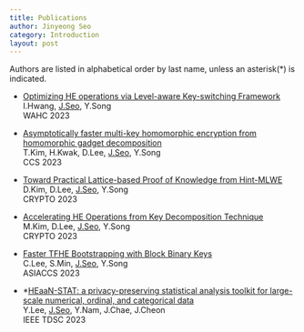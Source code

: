 ```yaml
---
title: Publications
author: Jinyeong Seo
category: Introduction
layout: post
---
```


Authors are listed in alphabetical order by last name, unless an asterisk(\*) is indicated.

- [Optimizing HE operations via Level-aware Key-switching Framework] <br/>
  I.Hwang, <ins>J.Seo</ins>, Y.Song <br/>
  WAHC 2023 

- [Asymptotically faster multi-key homomorphic encryption from homomorphic gadget decomposition] <br/>
  T.Kim, H.Kwak, D.Lee, <ins>J.Seo</ins>, Y.Song <br/>
  CCS 2023

- [Toward Practical Lattice-based Proof of Knowledge from Hint-MLWE] <br/>
  D.Kim, D.Lee, <ins>J.Seo</ins>, Y.Song <br/>
  CRYPTO 2023

- [Accelerating HE Operations from Key Decomposition Technique] <br/>
  M.Kim, D.Lee, <ins>J.Seo</ins>, Y.Song <br/>
  CRYPTO 2023

- [Faster TFHE Bootstrapping with Block Binary Keys] <br/>
  C.Lee, S.Min, <ins>J.Seo</ins>, Y.Song <br/>
  ASIACCS 2023

- \*[HEaaN-STAT: a privacy-preserving statistical analysis toolkit for large-scale numerical, ordinal, and categorical data] <br/>
  Y.Lee, <ins>J.Seo</ins>, Y.Nam, J.Chae, J.Cheon <br/>
  IEEE TDSC 2023

[Optimizing HE operations via Level-aware Key-switching Framework]: https://eprint.iacr.org/2023/1328
[Asymptotically faster multi-key homomorphic encryption from homomorphic gadget decomposition]: https://eprint.iacr.org/2022/347
[Toward Practical Lattice-based Proof of Knowledge from Hint-MLWE]: https://eprint.iacr.org/2023/623
[Accelerating HE Operations from Key Decomposition Technique]: https://eprint.iacr.org/2023/413
[Faster TFHE Bootstrapping with Block Binary Keys]: https://eprint.iacr.org/2023/958
[HEaaN-STAT: a privacy-preserving statistical analysis toolkit for large-scale numerical, ordinal, and categorical data]: https://ieeexplore.ieee.org/abstract/document/10123977

